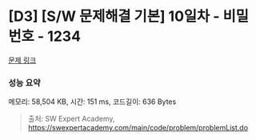 # [D3] [S/W 문제해결 기본] 10일차 - 비밀번호 - 1234 

[문제 링크](https://swexpertacademy.com/main/code/problem/problemDetail.do?contestProbId=AV14_DEKAJcCFAYD) 

### 성능 요약

메모리: 58,504 KB, 시간: 151 ms, 코드길이: 636 Bytes



> 출처: SW Expert Academy, https://swexpertacademy.com/main/code/problem/problemList.do